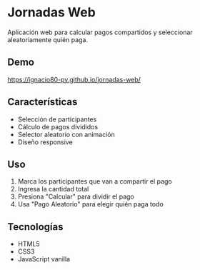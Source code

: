 # Jornadas Web

Aplicación web para calcular pagos compartidos y seleccionar aleatoriamente quién paga.

## Demo
https://ignacio80-py.github.io/jornadas-web/

## Características
- Selección de participantes
- Cálculo de pagos divididos
- Selector aleatorio con animación
- Diseño responsive

## Uso
1. Marca los participantes que van a compartir el pago
2. Ingresa la cantidad total
3. Presiona "Calcular" para dividir el pago
4. Usa "Pago Aleatorio" para elegir quién paga todo

## Tecnologías
- HTML5
- CSS3
- JavaScript vanilla

